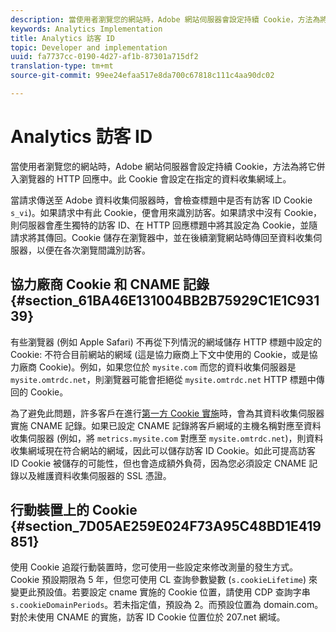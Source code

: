 ```yaml
---
description: 當使用者瀏覽您的網站時，Adobe 網站伺服器會設定持續 Cookie，方法為將它併入瀏覽器的 HTTP 回應中。此 Cookie 會設定在指定的資料收集網域上。
keywords: Analytics Implementation
title: Analytics 訪客 ID
topic: Developer and implementation
uuid: fa7737cc-0190-4d27-af1b-87301a715df2
translation-type: tm+mt
source-git-commit: 99ee24efaa517e8da700c67818c111c4aa90dc02

---
```



# Analytics 訪客 ID

當使用者瀏覽您的網站時，Adobe 網站伺服器會設定持續 Cookie，方法為將它併入瀏覽器的 HTTP 回應中。此 Cookie 會設定在指定的資料收集網域上。

當請求傳送至 Adobe 資料收集伺服器時，會檢查標題中是否有訪客 ID Cookie `s_vi`)。如果請求中有此 Cookie，便會用來識別訪客。如果請求中沒有 Cookie，則伺服器會產生獨特的訪客 ID、在 HTTP 回應標題中將其設定為 Cookie，並隨請求將其傳回。Cookie 儲存在瀏覽器中，並在後續瀏覽網站時傳回至資料收集伺服器，以便在各次瀏覽間識別訪客。

## 協力廠商 Cookie 和 CNAME 記錄 {#section_61BA46E131004BB2B75929C1E1C93139}

有些瀏覽器 (例如 Apple Safari) 不再從下列情況的網域儲存 HTTP 標題中設定的 Cookie: 不符合目前網站的網域 (這是協力廠商上下文中使用的 Cookie，或是協力廠商 Cookie)。例如，如果您位於 `mysite.com` 而您的資料收集伺服器是 `mysite.omtrdc.net`，則瀏覽器可能會拒絕從 `mysite.omtrdc.net` HTTP 標題中傳回的 Cookie。

為了避免此問題，許多客戶在進行[第一方 Cookie 實施](https://marketing.adobe.com/resources/help/en_US/whitepapers/first_party_cookies/)時，會為其資料收集伺服器實施 CNAME 記錄。如果已設定 CNAME 記錄將客戶網域的主機名稱對應至資料收集伺服器 (例如，將 `metrics.mysite.com` 對應至 `mysite.omtrdc.net`)，則資料收集網域現在符合網站的網域，因此可以儲存訪客 ID Cookie。如此可提高訪客 ID Cookie 被儲存的可能性，但也會造成額外負荷，因為您必須設定 CNAME 記錄以及維護資料收集伺服器的 SSL 憑證。

## 行動裝置上的 Cookie {#section_7D05AE259E024F73A95C48BD1E419851}

使用 Cookie 追蹤行動裝置時，您可使用一些設定來修改測量的發生方式。Cookie 預設期限為 5 年，但您可使用 CL 查詢參數變數 (`s.cookieLifetime`) 來變更此預設值。若要設定 cname 實施的 Cookie 位置，請使用 CDP 查詢字串 `s.cookieDomainPeriods`。若未指定值，預設為 2。而預設位置為 domain.com。對於未使用 CNAME 的實施，訪客 ID Cookie 位置位於 207.net 網域。
